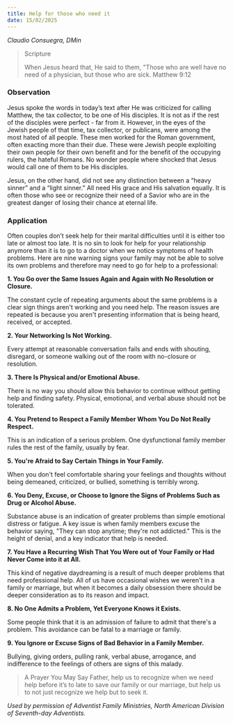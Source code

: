 ```yaml
---
title: Help for those who need it
date: 15/02/2025
---
```


_Claudio Consuegra, DMin_

> <p>Scripture</p>
> When Jesus heard that, He said to them, "Those who are well have no need of a physician, but those who are sick. Matthew 9:12

### Observation

Jesus spoke the words in today’s text after He was criticized for calling Matthew, the tax collector, to be one of His disciples. It is not as if the rest of the disciples were perfect - far from it. However, in the eyes of the Jewish people of that time, tax collector, or publicans, were among the most hated of all people. These men worked for the Roman government, often exacting more than their due. These were Jewish people exploiting their own people for their own benefit and for the benefit of the occupying rulers, the hateful Romans. No wonder people where shocked that Jesus would call one of them to be His disciples.

Jesus, on the other hand, did not see any distinction between a “heavy sinner” and a “light sinner.” All need His grace and His salvation equally. It is often those who see or recognize their need of a Savior who are in the greatest danger of losing their chance at eternal life.

### Application

Often couples don’t seek help for their marital difficulties until it is either too late or almost too late. It is no sin to look for help for your relationship anymore than it is to go to a doctor when we notice symptoms of health problems. Here are nine warning signs your family may not be able to solve its own problems and therefore may need to go for help to a professional:

**1. You Go over the Same Issues Again and Again with No Resolution or Closure.**

The constant cycle of repeating arguments about the same problems is a clear sign things aren't working and you need help. The reason issues are repeated is because you aren't presenting information that is being heard, received, or accepted.

**2. Your Networking Is Not Working.**

Every attempt at reasonable conversation fails and ends with shouting, disregard, or someone walking out of the room with no-closure or resolution.

**3. There Is Physical and/or Emotional Abuse.**

There is no way you should allow this behavior to continue without getting help and finding safety. Physical, emotional, and verbal abuse should not be tolerated.

**4. You Pretend to Respect a Family Member Whom You Do Not Really Respect.**

This is an indication of a serious problem. One dysfunctional family member rules the rest of the family, usually by fear.

**5. You're Afraid to Say Certain Things in Your Family.**

When you don't feel comfortable sharing your feelings and thoughts without being demeaned, criticized, or bullied, something is terribly wrong.

**6. You Deny, Excuse, or Choose to Ignore the Signs of Problems Such as Drug or Alcohol Abuse.**

Substance abuse is an indication of greater problems than simple emotional distress or fatigue. A key issue is when family members excuse the behavior saying, "They can stop anytime; they're not addicted." This is the height of denial, and a key indicator that help is needed.

**7. You Have a Recurring Wish That You Were out of Your Family or Had Never Come into it at All.**

This kind of negative daydreaming is a result of much deeper problems that need professional help. All of us have occasional wishes we weren't in a family or marriage, but when it becomes a daily obsession there should be deeper consideration as to its reason and impact.

**8. No One Admits a Problem, Yet Everyone Knows it Exists.**

Some people think that it is an admission of failure to admit that there's a problem. This avoidance can be fatal to a marriage or family.

**9. You Ignore or Excuse Signs of Bad Behavior in a Family Member.**

Bullying, giving orders, pulling rank, verbal abuse, arrogance, and indifference to the feelings of others are signs of this malady.

> <callout>A Prayer You May Say</callout>
> Father, help us to recognize when we need help before it’s to late to save our family or our marriage, but help us to not just recognize we help but to seek it.

_Used by permission of Adventist Family Ministries, North American Division of Seventh-day Adventists._